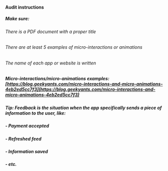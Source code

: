 #### Audit instructions

##### Make sure: 

###### There is a PDF document with a proper title
###### There are at least 5 examples of micro-interactions or animations
###### The name of each app or website is written

##### Micro-interactions/micro-animations examples: [https://blog.geekyants.com/micro-interactions-and-micro-animations-4eb2ed5cc7f3](https://blog.geekyants.com/micro-interactions-and-micro-animations-4eb2ed5cc7f3)

##### Tip: Feedback is the situation when the app specifically sends a piece of information to the user, like: 
##### - Payment accepted
##### - Refreshed feed
##### - Information saved
##### - etc.
